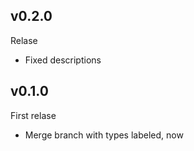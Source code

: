 ## v0.2.0

Relase

- Fixed descriptions


## v0.1.0

First relase

- Merge branch with types labeled, now
